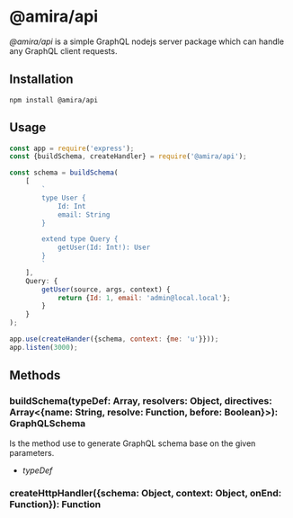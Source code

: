 # @amira/api
*@amira/api* is a simple GraphQL nodejs server package which can handle any GraphQL client requests.

## Installation
```ssh
npm install @amira/api
```

## Usage
```javascript
const app = require('express');
const {buildSchema, createHandler} = require('@amira/api');

const schema = buildSchema(
	[
		`
		type User {
			Id: Int
			email: String
		}

		extend type Query {
			getUser(Id: Int!): User
		}
		`
	],
	Query: {
		getUser(source, args, context) {
			return {Id: 1, email: 'admin@local.local'};
		}
	}
);

app.use(createHander({schema, context: {me: 'u'}}));
app.listen(3000);
```

## Methods

### buildSchema(typeDef: Array<String>, resolvers: Object, directives: Array<{name: String, resolve: Function, before: Boolean}>): GraphQLSchema
Is the method use to generate GraphQL schema base on the given parameters.

- *typeDef*


### createHttpHandler({schema: Object, context: Object, onEnd: Function}): Function

